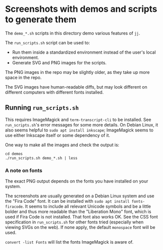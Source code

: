 # Screenshots with demos and scripts to generate them

The `demo_*.sh` scripts in this directory demo
various features of `jj`.

The `run_scripts.sh` script can be used to:

- Run them inside a standardized environment instead of the user's local
  environment.
- Generate SVG and PNG images for the scripts.

The PNG images in the repo may be slightly older, as they take up more space in
the repo.

The SVG images have human-readable diffs, but may look different on different
computers with different fonts installed.

## Running `run_scripts.sh`

This requires ImageMagick and `term-transcript-cli` to be installed. See
`run_scripts.sh`'s error messages for some more details. On Debian Linux, it
also seems helpful to `sudo apt install inkscape`; ImageMagick seems to use
either Inkscape itself or some dependency of it.

One way to make all the images and check the output is:

```shell
cd demos
./run_scripts.sh demo_*.sh | less
```

### A note on fonts

The exact PNG output depends on the fonts you have installed on your system.

The screenshots are usually generated on a Debian Linux system and use the "Fira
Code" font. It can be installed with `sudo apt install fonts-firacode`. It seems
to include all relevant Unicode symbols and be a little bolder and thus more
readable than the "Liberation Mono" font, which is used if Fira Code is not
installed. That font also works OK. See the CSS font specification in
`run_scripts.sh` for other fonts tried (especially when viewing SVGs on the
web). If none apply, the default `monospace` font will be used.

`convert -list Fonts` will list the fonts ImageMagick is aware of.
